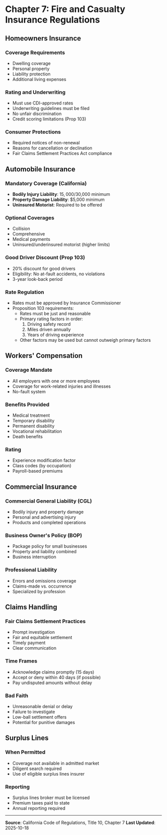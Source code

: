 # Chapter 7: Fire and Casualty Insurance Regulations

## Homeowners Insurance

### Coverage Requirements
- Dwelling coverage
- Personal property
- Liability protection
- Additional living expenses

### Rating and Underwriting
- Must use CDI-approved rates
- Underwriting guidelines must be filed
- No unfair discrimination
- Credit scoring limitations (Prop 103)

### Consumer Protections
- Required notices of non-renewal
- Reasons for cancellation or declination
- Fair Claims Settlement Practices Act compliance

## Automobile Insurance

### Mandatory Coverage (California)
- **Bodily Injury Liability**: $15,000/$30,000 minimum
- **Property Damage Liability**: $5,000 minimum
- **Uninsured Motorist**: Required to be offered

### Optional Coverages
- Collision
- Comprehensive
- Medical payments
- Uninsured/underinsured motorist (higher limits)

### Good Driver Discount (Prop 103)
- 20% discount for good drivers
- Eligibility: No at-fault accidents, no violations
- 3-year look-back period

### Rate Regulation
- Rates must be approved by Insurance Commissioner
- Proposition 103 requirements:
  - Rates must be just and reasonable
  - Primary rating factors in order:
    1. Driving safety record
    2. Miles driven annually
    3. Years of driving experience
  - Other factors may be used but cannot outweigh primary factors

## Workers' Compensation

### Coverage Mandate
- All employers with one or more employees
- Coverage for work-related injuries and illnesses
- No-fault system

### Benefits Provided
- Medical treatment
- Temporary disability
- Permanent disability
- Vocational rehabilitation
- Death benefits

### Rating
- Experience modification factor
- Class codes (by occupation)
- Payroll-based premiums

## Commercial Insurance

### Commercial General Liability (CGL)
- Bodily injury and property damage
- Personal and advertising injury
- Products and completed operations

### Business Owner's Policy (BOP)
- Package policy for small businesses
- Property and liability combined
- Business interruption

### Professional Liability
- Errors and omissions coverage
- Claims-made vs. occurrence
- Specialized by profession

## Claims Handling

### Fair Claims Settlement Practices
- Prompt investigation
- Fair and equitable settlement
- Timely payment
- Clear communication

### Time Frames
- Acknowledge claims promptly (15 days)
- Accept or deny within 40 days (if possible)
- Pay undisputed amounts without delay

### Bad Faith
- Unreasonable denial or delay
- Failure to investigate
- Low-ball settlement offers
- Potential for punitive damages

## Surplus Lines

### When Permitted
- Coverage not available in admitted market
- Diligent search required
- Use of eligible surplus lines insurer

### Reporting
- Surplus lines broker must be licensed
- Premium taxes paid to state
- Annual reporting required

---

**Source**: California Code of Regulations, Title 10, Chapter 7
**Last Updated**: 2025-10-18
